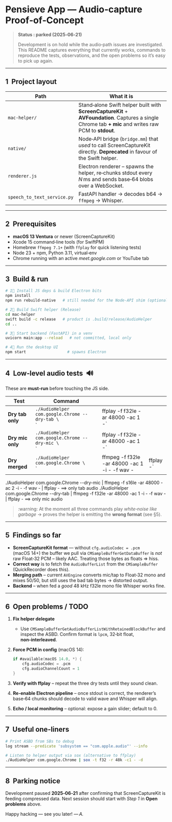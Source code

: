 # Pensieve App — Audio‑capture Proof‑of‑Concept

> **Status : parked (2025‑06‑21)**
>
> Development is on hold while the audio‑path issues are investigated. This
> README captures everything that currently works, commands to reproduce the
> tests, observations, and the open problems so it’s easy to pick up again.

---

## 1  Project layout

| Path                        | What it is                                                                                                                                            |
| --------------------------- | ----------------------------------------------------------------------------------------------------------------------------------------------------- |
| `mac-helper/`               | Stand‑alone Swift helper built with **ScreenCaptureKit** + **AVFoundation**. Captures a single Chrome tab **+ mic** and writes raw PCM to **stdout**. |
| `native/`                   | Node‑API bridge (`bridge.mm`) that *used* to call ScreenCaptureKit directly. **Deprecated** in favour of the Swift helper.                            |
| `renderer.js`               | Electron renderer – spawns the helper, re‑chunks stdout every *N* ms and sends base‑64 blobs over a WebSocket.                                        |
| `speech_to_text_service.py` | FastAPI handler → decodes b64 → `ffmpeg` → Whisper.                                                                                                   |

---

## 2  Prerequisites

* **macOS 13 Ventura** or newer (ScreenCaptureKit)
* Xcode 15 command‑line tools (for SwiftPM)
* Homebrew `ffmpeg 7.1+` (with `ffplay` for quick listening tests)
* Node 23 + npm, Python 3.11, virtual‑env
* Chrome running with an active *meet.google.com* or YouTube tab

---

## 3  Build & run

```bash
# 1⃣ Install JS deps & build Electron bits
npm install
npm run rebuild-native   # still needed for the Node‑API shim (optional)

# 2⃣ Build Swift helper (Release)
cd mac-helper
swift build -c release   # product is .build/release/AudioHelper
cd ..

# 3⃣ Start backend (FastAPI) in a venv
uvicorn main:app --reload   # not committed, local only

# 4⃣ Run the desktop UI
npm start                  # spawns Electron
```

---

## 4  Low‑level audio tests   🔊

These are **must‑run** before touching the JS side.

| Test             | Command                                             |                                               |            |
| ---------------- | --------------------------------------------------- | --------------------------------------------- | ---------- |
| **Dry tab only** | `./AudioHelper com.google.Chrome --dry‑tab \`<br>\` | ffplay -f f32le -ar 48000 -ac 1 -\`           |            |
| **Dry mic only** | `./AudioHelper com.google.Chrome --dry‑mic \`<br>\` | ffplay -f f32le -ar 48000 -ac 1 -\`           |            |
| **Dry merged**   | `./AudioHelper com.google.Chrome \`<br>\`           | ffmpeg -f f32le -ar 48000 -ac 1 -i - -f wav - | ffplay -\` |

./AudioHelper com.google.Chrome --dry-mic | ffmpeg -f s16le -ar 48000 -ac 2 -i - -f wav - | ffplay - ==> only tab audio
./AudioHelper com.google.Chrome --dry-tab | ffmpeg -f f32le -ar 48000 -ac 1 -i - -f wav - | ffplay - ==> only mic audio

> \:warning: At the moment all three commands play *white‑noise like garbage* →
> proves the helper is emitting the **wrong format** (see §5).

---

## 5  Findings so far

* **ScreenCaptureKit format** — without `cfg.audioCodec = .pcm` (macOS 14+) the
  buffer we pull via `CMSampleBufferGetDataBuffer` is *not* raw Float‑32 PCM –
  likely AAC. Treating those bytes as floats ⇒ hiss.
* **Correct way** is to fetch the `AudioBufferList` from the `CMSampleBuffer`
  (QuickRecorder does this).
* **Merging path** – current `AVEngine` converts mic/tap to Float‑32 mono and
  mixes 50/50, but still uses the bad tab bytes → distorted output.
* **Backend** – when fed a *good* 48 kHz f32le mono file Whisper works fine.

---

## 6  Open problems / TODO

1. **Fix helper delegate**

   * Use `CMSampleBufferGetAudioBufferListWithRetainedBlockBuffer` and inspect
     the ASBD. Confirm format is `lpcm`, 32‑bit float, **non‑interleaved**.
2. **Force PCM in config** (macOS 14):

   ```swift
   if #available(macOS 14.0, *) {
       cfg.audioCodec = .pcm
       cfg.audioChannelCount = 1
   }
   ```
3. **Verify with ffplay** – repeat the three dry tests until they sound clean.
4. **Re‑enable Electron pipeline** – once stdout is correct, the renderer’s
   base‑64 chunks should decode to valid wave and Whisper will align.
5. **Echo / local monitoring** – optional: expose a gain slider; default to 0.

---

## 7  Useful one‑liners

```bash
# Print ASBD from SBs to debug
log stream --predicate 'subsystem == "com.apple.audio"' --info

# Listen to helper output via sox (alternative to ffplay)
./AudioHelper com.google.Chrome | sox -t f32 -r 48k -c1 - -d
```

---

## 8  Parking notice

Development paused **2025‑06‑21** after confirming that ScreenCaptureKit is
feeding compressed data. Next session should start with *Step 1* in **Open
problems** above.

Happy hacking — see you later!
*— A.*
